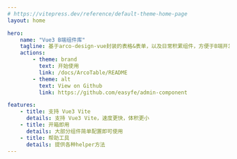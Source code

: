 ```yaml
---
# https://vitepress.dev/reference/default-theme-home-page
layout: home

hero:
    name: "Vue3 B端组件库"
    tagline: 基于arco-design-vue封装的表格&表单，以及日常积累组件，方便于B端开发。
    actions:
        - theme: brand
          text: 开始使用
          link: /docs/ArcoTable/README
        - theme: alt
          text: View on Github
          link: https://github.com/easyfe/admin-component

features:
    - title: 支持 Vue3 Vite
      details: 支持 Vue3 Vite，速度更快，体积更小
    - title: 开箱即用
      details: 大部分组件简单配置即可使用
    - title: 帮助工具
      details: 提供各种helper方法
---
```

